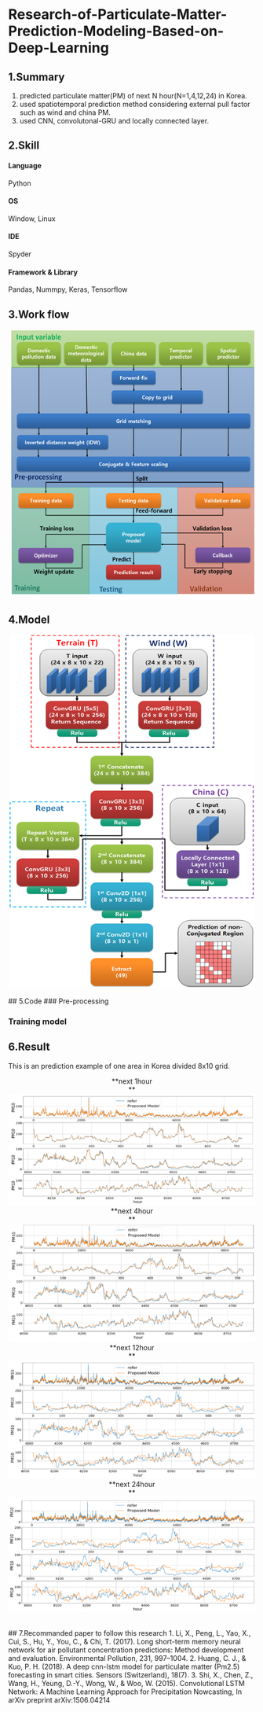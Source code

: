 # Research-of-Particulate-Matter-Prediction-Modeling-Based-on-Deep-Learning

## 1.Summary
1. predicted particulate matter(PM) of next N hour(N=1,4,12,24) in Korea.<br/>
2. used spatiotemporal prediction method considering external pull factor such as wind and china PM.<br/>
3. used CNN, convolutonal-GRU and locally connected layer.<br/>

## 2.Skill
#### Language 
Python
#### OS 
Window, Linux
#### IDE  
Spyder 
#### Framework & Library
Pandas, Nummpy, Keras, Tensorflow
<br/>
## 3.Work flow
<p align="center">
<img src="image/System Flow.png" width=500 height=550 align="center">
</p> 

## 4.Model
<p align="center">
<img src="image/모델.png" width= 500, height = 720>
</p>
## 5.Code
### Pre-processing

### Training model

## 6.Result
This is an prediction example of one area in Korea divided 8x10 grid. <br/>
<p align="center">
**next 1hour<br/>**
<img src="image/R1.png"><br/>
**next 4hour<br/>**
<img src="image/R4.png"><br/>
**next 12hour<br/>**
<img src="image/R12.png"><br/>
**next 24hour<br/>**
<img src="image/R24.png"><br/>
<br/>
</p>
## 7.Recommanded paper to follow this research
1. Li, X., Peng, L., Yao, X., Cui, S., Hu, Y., You, C., & Chi, T. (2017). Long short-term memory neural network for air pollutant concentration predictions: Method development and evaluation. Environmental Pollution, 231, 997–1004.
2. Huang, C. J., & Kuo, P. H. (2018). A deep cnn-lstm model for particulate matter (Pm2.5) forecasting in smart cities. Sensors (Switzerland), 18(7).
3. Shi, X., Chen, Z., Wang, H., Yeung, D.-Y., Wong, W., & Woo, W. (2015). Convolutional LSTM Network: A Machine Learning Approach for Precipitation Nowcasting, In arXiv preprint arXiv:1506.04214
